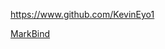 <!-- Give link to your github home page -->

<span id="github">https://www.github.com/KevinEyo1</span>

<!-- [CS3281: Give your NUS-OSS project][CS3282: give your internal and external projects related to the module] -->

<span id="projects">[MarkBind](https://github.com/MarkBind/markbind)</span>
